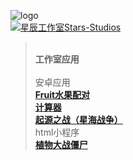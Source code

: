 ![logo](https://schlibra.github.io/Stars-Studios/Stars-Studios_logo.png "logo")
<br><a target="_blank" href="//shang.qq.com/wpa/qunwpa?idkey=e53334da9bf2cbfbb09382692cae228a408e355e9452c1e8ed1e6d7c772d3c51"><img border="0" src="//pub.idqqimg.com/wpa/images/group.png" alt="星辰工作室Stars-Studios" title="星辰工作室Stars-Studios"></a>
><br>**工作室应用**
><br>
><br>安卓应用
><br>[**Fruit水果配对**](https://schlibra.github.io/Stars-Studios/Fruit)
><br>[**计算器**](https://schlibra.github.io/Stars-Studios/jsq)
><br>[**起源之战（星海战争）**](https://schlibra.github.io/Stars-Studios/JJ)
><br>html小程序
><br>[**植物大战僵尸**](https://schlibra.github.io/Stars-Studios/game/zwdzjs)
 
